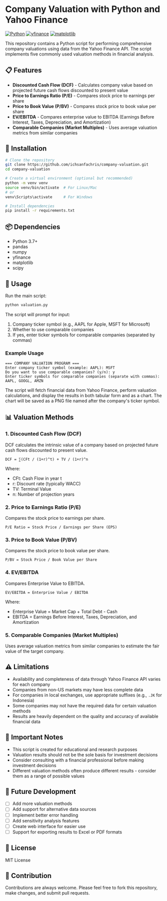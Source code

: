 # Company Valuation with Python and Yahoo Finance

[![Python](https://img.shields.io/badge/Python-3.7%2B-blue)](https://www.python.org/)
[![yfinance](https://img.shields.io/badge/yfinance-latest-green)](https://pypi.org/project/yfinance/)
[![matplotlib](https://img.shields.io/badge/matplotlib-latest-orange)](https://matplotlib.org/)

This repository contains a Python script for performing comprehensive company valuations using data from the Yahoo Finance API. The script implements five commonly used valuation methods in financial analysis.

## 📋 Features

- **Discounted Cash Flow (DCF)** - Calculates company value based on projected future cash flows discounted to present value
- **Price to Earnings Ratio (P/E)** - Compares stock price to earnings per share
- **Price to Book Value (P/BV)** - Compares stock price to book value per share
- **EV/EBITDA** - Compares enterprise value to EBITDA (Earnings Before Interest, Taxes, Depreciation, and Amortization)
- **Comparable Companies (Market Multiples)** - Uses average valuation metrics from similar companies

## 🔧 Installation

```bash
# Clone the repository
git clone https://github.com/ichsanfachris/company-valuation.git
cd company-valuation

# Create a virtual environment (optional but recommended)
python -m venv venv
source venv/bin/activate  # For Linux/Mac
# or
venv\Scripts\activate     # For Windows

# Install dependencies
pip install -r requirements.txt
```

## 📦 Dependencies

- Python 3.7+
- pandas
- numpy
- yfinance
- matplotlib
- scipy

## 🚀 Usage

Run the main script:

```bash
python valuation.py
```

The script will prompt for input:
1. Company ticker symbol (e.g., AAPL for Apple, MSFT for Microsoft)
2. Whether to use comparable companies
3. If yes, enter ticker symbols for comparable companies (separated by commas)

### Example Usage

```
=== COMPANY VALUATION PROGRAM ===
Enter company ticker symbol (example: AAPL): MSFT
Do you want to use comparable companies? (y/n): y
Enter ticker symbols for comparable companies (separate with commas): AAPL, GOOGL, AMZN
```

The script will fetch financial data from Yahoo Finance, perform valuation calculations, and display the results in both tabular form and as a chart. The chart will be saved as a PNG file named after the company's ticker symbol.

## 📊 Valuation Methods

### 1. Discounted Cash Flow (DCF)

DCF calculates the intrinsic value of a company based on projected future cash flows discounted to present value.

```
DCF = ∑(CFt / (1+r)^t) + TV / (1+r)^n
```

Where:
- CFt: Cash Flow in year t
- r: Discount rate (typically WACC)
- TV: Terminal Value
- n: Number of projection years

### 2. Price to Earnings Ratio (P/E)

Compares the stock price to earnings per share.

```
P/E Ratio = Stock Price / Earnings per Share (EPS)
```

### 3. Price to Book Value (P/BV)

Compares the stock price to book value per share.

```
P/BV = Stock Price / Book Value per Share
```

### 4. EV/EBITDA

Compares Enterprise Value to EBITDA.

```
EV/EBITDA = Enterprise Value / EBITDA
```

Where:
- Enterprise Value = Market Cap + Total Debt - Cash
- EBITDA = Earnings Before Interest, Taxes, Depreciation, and Amortization

### 5. Comparable Companies (Market Multiples)

Uses average valuation metrics from similar companies to estimate the fair value of the target company.

## ⚠️ Limitations

- Availability and completeness of data through Yahoo Finance API varies for each company
- Companies from non-US markets may have less complete data
- For companies in local exchanges, use appropriate suffixes (e.g., `.JK` for Indonesia)
- Some companies may not have the required data for certain valuation methods
- Results are heavily dependent on the quality and accuracy of available financial data

## 📝 Important Notes

- This script is created for educational and research purposes
- Valuation results should not be the sole basis for investment decisions
- Consider consulting with a financial professional before making investment decisions
- Different valuation methods often produce different results - consider them as a range of possible values

## 🔄 Future Development

- [ ] Add more valuation methods
- [ ] Add support for alternative data sources
- [ ] Implement better error handling
- [ ] Add sensitivity analysis features
- [ ] Create web interface for easier use
- [ ] Support for exporting results to Excel or PDF formats

## 📜 License

MIT License

## 🤝 Contribution

Contributions are always welcome. Please feel free to fork this repository, make changes, and submit pull requests.
